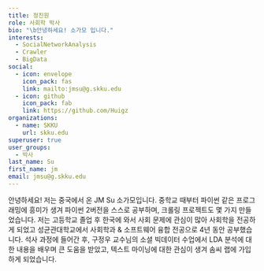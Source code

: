```yaml
---
title: 정진원
role: 사회학 박사
bio: "\b안녕하세요! 소가모 입니다."
interests:
  - SocialNetworkAnalysis
  - Crawler
  - BigData
social:
  - icon: envelope
    icon_pack: fas
    link: mailto:jmsu@g.skku.edu
  - icon: github
    icon_pack: fab
    link: https://github.com/Huigz
organizations:
  - name: SKKU
    url: skku.edu
superuser: true
user_groups:
  - 박사
last_name: Su
first_name: jm
email: jmsu@g.skku.edu
---
```


안녕하세요! 저는 중국에서 온 JM Su 소가모입니다. 중학교 때부터 파이썬 같은 프로그래밍에 흥미가 생겨 파이썬 2버전을 스스로 공부하며, 크롤링 프로젝트도 몇 가지 만들었습니다. 저는 고등학교 졸업 후 한국에 와서 사회 문제에 관심이 많아 사회학을 전공하게 되었고 성균관대학교에서 사회학과 & 소프트웨어 융합 전공으로 4년 동안 공부했습니다. 석사 과정에 들어간 후, 구정우 교수님의 소셜 빅데이터 수업에서 LDA 분석에 대한 내용을 배우며 큰 도움을 받았고, 텍스트 마이닝에 대한 관심이 생겨 솜씨 랩에 가입하게 되었습니다.
